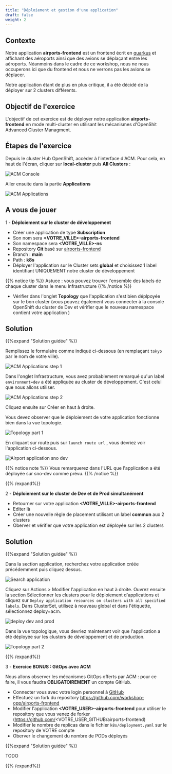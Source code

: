 ```yaml
---
title: "Déploiement et gestion d'une application"
draft: false
weight: 2
---
```



## Contexte

Notre application **airports-frontend** est un frontend écrit en [quarkus](https://quarkus.io) et affichant des aéroports ainsi que des avions se déplaçant entre les aéroports. Néanmoins dans le cadre de ce workshop, nous ne nous occuperons ici que du frontend et nous ne verrons pas les avions se déplacer.

Notre application étant de plus en plus critique, il a été décidé de la déployer sur 2 clusters différents.


## Objectif de l'exercice

L'objectif de cet exercice est de déployer notre application **airports-frontend** en mode multi-cluster en utilisant les mécanismes d'OpenShit Advanced Cluster Managment.

## Étapes de l'exercice

Depuis le cluster Hub OpenShift, accéder à l'interface d'ACM.
Pour cela, en haut de l'écran, cliquer sur **local-cluster** puis **All Clusters** :

![ACM Console](/OPP-2023-lab-instruction.github.io/images/acm-startconsole.png)


Aller ensuite dans la partie **Applications** 

![ACM Applications](/OPP-2023-lab-instruction.github.io/images/acm-applications.png)


## A vous de jouer 

1 - __Déploiement sur le cluster de développement__
- Créer une application de type **Subscription**
- Son nom sera **<VOTRE_VILLE>-airports-frontend**
- Son namespace sera **<VOTRE_VILLE>-ns**
- Repository **Git** basé sur [airports-frontend](https://github.com/workshop-opp/airports-frontend.git)
- Branch : **main**
- Path : **k8s**
- Déployer l'application sur le Cluster sets **global** et choisissez 1 label identifiant UNIQUEMENT notre cluster de développement 

{{% notice tip %}}
Astuce : vous pouvez trouver l'ensemble des labels de chaque cluster dans le menu Infrastructure
{{% /notice %}}

- Vérifier dans l'onglet **Topology** que l'application s'est bien déplpoyée sur le bon cluster (vous pouvez également vous connecter à la console OpenShift du cluster de Dev et vérifier que le nouveau namespace contient votre application )

## Solution

{{%expand "Solution guidée" %}}

Remplissez le formulaire comme indiqué ci-dessous (en remplaçant `tokyo` par le nom de votre ville).

![ACM Applications step 1](/OPP-2023-lab-instruction.github.io/images/create-application-step-1.png)

Dans l'onglet Infrastructure, vous avez probablement remarqué qu'un label `environment=dev` a été appliquée au cluster de développement. C'est celui que nous allons utiliser.

![ACM Applications step 2](/OPP-2023-lab-instruction.github.io/images/create-application-part-2.png)

Cliquez ensuite sur Créer en haut à droite.

Vous devez observer que le déploiement de votre application fonctionne bien dans la vue topologie.

![Topology part 1 ](/OPP-2023-lab-instruction.github.io/images/topology-part1.png)

En cliquant sur route puis sur `launch route url` , vous devriez voir l'application ci-dessous.

![Airport application sno dev](/OPP-2023-lab-instruction.github.io/images/airport-application-sno-dev.png)

{{% notice note %}}
Vous remarquerez dans l'URL que l'application a été déployée sur sno-dev comme prévu.
{{% /notice %}}


{{% /expand%}}


2 - __Déploiement sur le cluster de Dev et de Prod simultanément__

- Retourner sur votre application **<VOTRE_VILLE>-airports-frontend**
- Editer là
- Créer une nouvelle règle de placement utilisant un label **commun** aux 2 clusters
- Oberver et vérifier que votre application est déployée sur les 2 clusters

## Solution

{{%expand "Solution guidée" %}}

Dans la section application, recherchez votre application créée précédemment puis cliquez dessus.

![Search application](/OPP-2023-lab-instruction.github.io/images/application-search.png)

Cliquez sur Actions > Modifier l'application en haut à droite. Ouvrez ensuite la section Sélectionner les clusters pour le déploiement d'applications et cliquez sur `Deploy application resources on clusters with all specified labels`. Dans ClusterSet, utilisez à nouveau global et dans l'étiquette, sélectionnez deploy=acm.



![deploy dev and prod](/OPP-2023-lab-instruction.github.io/images/deploy-dev-and-prod.png)

Dans la vue topologique, vous devriez maintenant voir que l'application a été déployée sur les clusters de développement et de production.

![Topology part 2](/OPP-2023-lab-instruction.github.io/images/topology-part2.png)



{{% /expand%}}


3 - __Exercice BONUS : GitOps avec ACM__

Nous allons observer les mécanismes GitOps offerts par ACM : pour ce faire, il vous faudra **OBLIGATOIREMENT** un compte GitHub.
- Connecter vous avec votre login personnel à [GitHub](https://github.com)
- Effectuez un fork du repository https://github.com/workshop-opp/airports-frontend
- Modifier l'application **<VOTRE_USER>-airports-frontend** pour utiliser le repository que vous venez de forker (https://github.com/<VOTRE_USER_GITHUB/airports-frontend)
- Modifier le nombre de replicas dans le fichier `k8s/deployment.yaml` sur le repository de VOTRE compte
- Oberver le changement du nombre de PODs déployés

{{%expand "Solution guidée" %}}

TODO

{{% /expand%}}